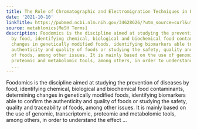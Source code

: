 ```yaml
---
title: The Role of Chromatographic and Electromigration Techniques in Foodomics
date: '2021-10-10'
linkTitle: https://pubmed.ncbi.nlm.nih.gov/34628626/?utm_source=curl&utm_medium=rss&utm_campaign=pubmed-2&utm_content=1Zkrxt7ktlCbHBXEV3v65xxSnkSWNsJ1A6Fq3gBniKhGfIUslK&fc=20210907212339&ff=20211013204341&v=2.15.0
source: metablomics[MeSH Terms]
description: Foodomics is the discipline aimed at studying the prevention of diseases
  by food, identifying chemical, biological and biochemical food contaminants, determining
  changes in genetically modified foods, identifying biomarkers able to confirm the
  authenticity and quality of foods or studying the safety, quality and traceability
  of foods, among other issues. It is mainly based on the use of genomic, transcriptomic,
  proteomic and metabolomic tools, among others, in order to understand the effect
  ...
---
```

Foodomics is the discipline aimed at studying the prevention of diseases by food, identifying chemical, biological and biochemical food contaminants, determining changes in genetically modified foods, identifying biomarkers able to confirm the authenticity and quality of foods or studying the safety, quality and traceability of foods, among other issues. It is mainly based on the use of genomic, transcriptomic, proteomic and metabolomic tools, among others, in order to understand the effect ...